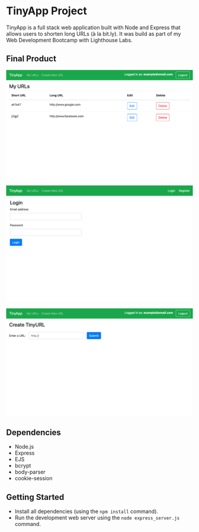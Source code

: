 # TinyApp Project

TinyApp is a full stack web application built with Node and Express that allows users to shorten long URLs (à la bit.ly). It was build as part of my Web Development Bootcamp with Lighthouse Labs.

## Final Product

!["Screenshot of URLs page"](https://github.com/luanateixeira148/tinyapp/blob/master/docs/main-page.png?raw=true)

!["Screenshot of login page"](https://github.com/luanateixeira148/tinyapp/blob/master/docs/login-page.png?raw=true)

!["Screenshot of new URL page"](https://github.com/luanateixeira148/tinyapp/blob/master/docs/new-url-page.png?raw=true)

## Dependencies

- Node.js
- Express
- EJS
- bcrypt
- body-parser
- cookie-session

## Getting Started

- Install all dependencies (using the `npm install` command).
- Run the development web server using the `node express_server.js` command.